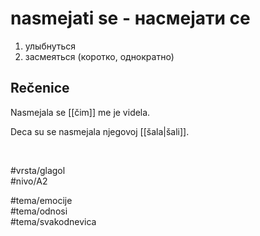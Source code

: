 # nasmejati se - насмејати се

1. улыбнуться  
2. засмеяться (коротко, однократно)

## Rečenice

Nasmejala se [[čim]] me je videla.

Deca su se nasmejala njegovoj [[šala|šali]].

<br>

#vrsta/glagol  
#nivo/A2  

#tema/emocije  
#tema/odnosi  
#tema/svakodnevica  
